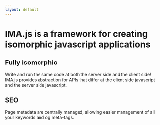 ```yaml
---
layout: default
---
```


# IMA.js is a framework for creating isomorphic javascript applications

## Fully isomorphic

Write and run the same code at both the server side and the client side! IMA.js provides abstraction for APIs that differ at the client side javascript and the server side javascript.

## SEO

Page metadata are centrally managed, allowing easier management of all your keywords and og meta-tags.
